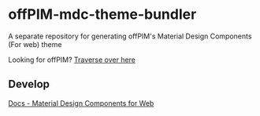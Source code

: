 # offPIM-mdc-theme-bundler
A separate repository for generating offPIM's Material Design Components (For web) theme

Looking for offPIM?
[Traverse over here](https://lybekk.github.io/offPIM/)

## Develop
[Docs - Material Design Components for Web](https://material.io/develop/web)
